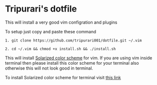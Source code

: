 # Tripurari's dotfile

This will install a very good vim configration and plugins

To setup just copy and paste these command 

```
1. git clone https://github.com/tripurari001/dotfile.git ~/.vim

2. cd ~/.vim && chmod +x install.sh && ./install.sh
```
This will install [Solarized color scheme](http://ethanschoonover.com/solarized) for vim. If you are using vim inside terminal
then please install this color scheme for your terminal also otherwise this will not look good in terminal.


To install Solarized color scheme for terminal visit [this link](https://github.com/Anthony25/gnome-terminal-colors-solarized) 
